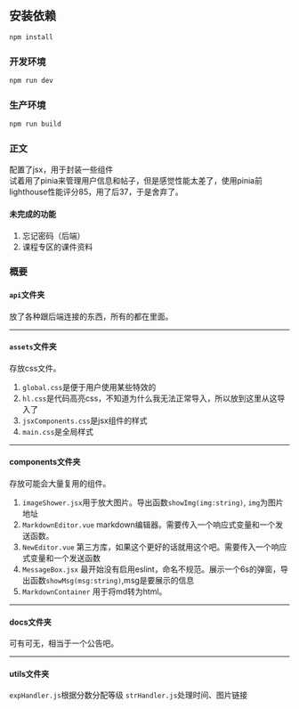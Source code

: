 ## 安装依赖

```sh
npm install
```

### 开发环境

```sh
npm run dev
```

### 生产环境
```sh
npm run build
```

### 正文  
配置了jsx，用于封装一些组件      
试着用了pinia来管理用户信息和帖子，但是感觉性能太差了，使用pinia前lighthouse性能评分85，用了后37，于是舍弃了。

#### 未完成的功能 
1. 忘记密码（后端）
2. 课程专区的课件资料 

### 概要 
#### `api`文件夹
放了各种跟后端连接的东西，所有的都在里面。 
***
#### `assets`文件夹
存放css文件。
1. `global.css`是便于用户使用某些特效的
2. `hl.css`是代码高亮css，不知道为什么我无法正常导入，所以放到这里从这导入了 
3. `jsxComponents.css`是jsx组件的样式 
4. `main.css`是全局样式 
***
#### components文件夹 
存放可能会大量复用的组件。 
1. `imageShower.jsx`用于放大图片。导出函数`showImg(img:string)`, `img`为图片地址
2. `MarkdownEditor.vue` markdown编辑器。需要传入一个响应式变量和一个发送函数。  
3. `NewEditor.vue` 第三方库，如果这个更好的话就用这个吧。需要传入一个响应式变量和一个发送函数
4. `MessageBox.jsx` 最开始没有启用eslint，命名不规范。展示一个6s的弹窗，导出函数`showMsg(msg:string)`,msg是要展示的信息 
5. `MarkdownContainer` 用于将md转为html。 
***
#### docs文件夹 
可有可无，相当于一个公告吧。 
***
#### utils文件夹 
`expHandler.js`根据分数分配等级 
`strHandler.js`处理时间、图片链接
